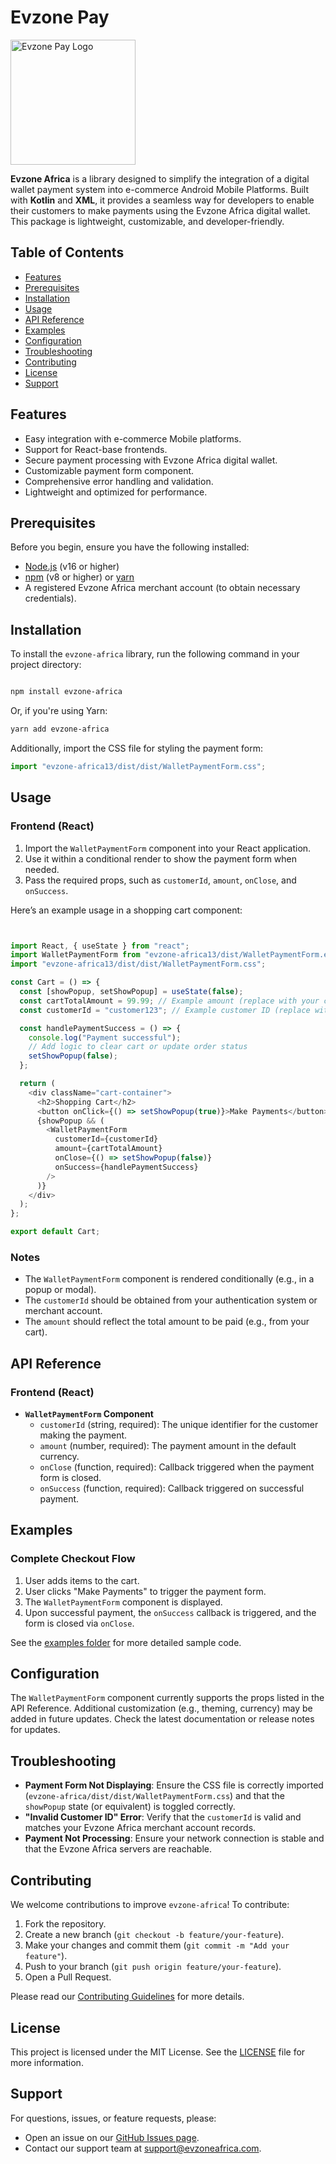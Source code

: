 # Evzone Pay

<img src="https://github.com/Bravothe/payment-library/blob/main/src/assets/logo.jpg?raw=true" alt="Evzone Pay Logo" width="200" />

**Evzone Africa** is a library designed to simplify the integration of a digital wallet payment system into e-commerce Android Mobile Platforms. Built with **Kotlin** and **XML**, it provides a seamless way for developers to enable their customers to make payments using the Evzone Africa digital wallet. This package is lightweight, customizable, and developer-friendly.

## Table of Contents
- [Features](#features)
- [Prerequisites](#prerequisites)
- [Installation](#installation)
- [Usage](#usage)
- [API Reference](#api-reference)
- [Examples](#examples)
- [Configuration](#configuration)
- [Troubleshooting](#troubleshooting)
- [Contributing](#contributing)
- [License](#license)
- [Support](#support)

## Features

- Easy integration with e-commerce Mobile platforms.
- Support for React-base frontends.
- Secure payment processing with Evzone Africa digital wallet.
- Customizable payment form component.
- Comprehensive error handling and validation.
- Lightweight and optimized for performance.

## Prerequisites

Before you begin, ensure you have the following installed:
- [Node.js](https://nodejs.org/) (v16 or higher)
- [npm](https://www.npmjs.com/) (v8 or higher) or [yarn](https://yarnpkg.com/)
- A registered Evzone Africa merchant account (to obtain necessary credentials).

## Installation
To install the `evzone-africa` library, run the following command in your project directory:

```bash

npm install evzone-africa

```

Or, if you're using Yarn:

```bash
yarn add evzone-africa
```

Additionally, import the CSS file for styling the payment form:

```js
import "evzone-africa13/dist/dist/WalletPaymentForm.css";
```

## Usage
### Frontend (React)
1. Import the `WalletPaymentForm` component into your React application.
2. Use it within a conditional render to show the payment form when needed.
3. Pass the required props, such as `customerId`, `amount`, `onClose`, and `onSuccess`.

Here’s an example usage in a shopping cart component:

```js


import React, { useState } from "react";
import WalletPaymentForm from "evzone-africa13/dist/WalletPaymentForm.esm";
import "evzone-africa13/dist/dist/WalletPaymentForm.css";

const Cart = () => {
  const [showPopup, setShowPopup] = useState(false);
  const cartTotalAmount = 99.99; // Example amount (replace with your cart logic)
  const customerId = "customer123"; // Example customer ID (replace with your auth logic)

  const handlePaymentSuccess = () => {
    console.log("Payment successful");
    // Add logic to clear cart or update order status
    setShowPopup(false);
  };

  return (
    <div className="cart-container">
      <h2>Shopping Cart</h2>
      <button onClick={() => setShowPopup(true)}>Make Payments</button>
      {showPopup && (
        <WalletPaymentForm
          customerId={customerId}
          amount={cartTotalAmount}
          onClose={() => setShowPopup(false)}
          onSuccess={handlePaymentSuccess}
        />
      )}
    </div>
  );
};

export default Cart;


```

### Notes

- The `WalletPaymentForm` component is rendered conditionally (e.g., in a popup or modal).
- The `customerId` should be obtained from your authentication system or merchant account.
- The `amount` should reflect the total amount to be paid (e.g., from your cart).

## API Reference

### Frontend (React)

- **`WalletPaymentForm` Component**
    - `customerId` (string, required): The unique identifier for the customer making the payment.
    - `amount` (number, required): The payment amount in the default currency.
    - `onClose` (function, required): Callback triggered when the payment form is closed.
    - `onSuccess` (function, required): Callback triggered on successful payment.

## Examples

### Complete Checkout Flow

1. User adds items to the cart.
2. User clicks "Make Payments" to trigger the payment form.
3. The `WalletPaymentForm` component is displayed.
4. Upon successful payment, the `onSuccess` callback is triggered, and the form is closed via `onClose`.

See the [examples folder](examples/) for more detailed sample code.

## Configuration

The `WalletPaymentForm` component currently supports the props listed in the API Reference. Additional customization (e.g., theming, currency) may be added in future updates. Check the latest documentation or release notes for updates.

## Troubleshooting

- **Payment Form Not Displaying**: Ensure the CSS file is correctly imported (`evzone-africa/dist/dist/WalletPaymentForm.css`) and that the `showPopup` state (or equivalent) is toggled correctly.
- **"Invalid Customer ID" Error**: Verify that the `customerId` is valid and matches your Evzone Africa merchant account records.
- **Payment Not Processing**: Ensure your network connection is stable and that the Evzone Africa servers are reachable.

## Contributing

We welcome contributions to improve `evzone-africa`! To contribute:
1. Fork the repository.
2. Create a new branch (`git checkout -b feature/your-feature`).
3. Make your changes and commit them (`git commit -m "Add your feature"`).
4. Push to your branch (`git push origin feature/your-feature`).
5. Open a Pull Request.

Please read our [Contributing Guidelines](CONTRIBUTING.md) for more details.

## License

This project is licensed under the MIT License. See the [LICENSE](LICENSE) file for more information.

## Support

For questions, issues, or feature requests, please:
- Open an issue on our [GitHub Issues page](https://github.com/yourusername/evzone-africa/issues).
- Contact our support team at support@evzoneafrica.com.




